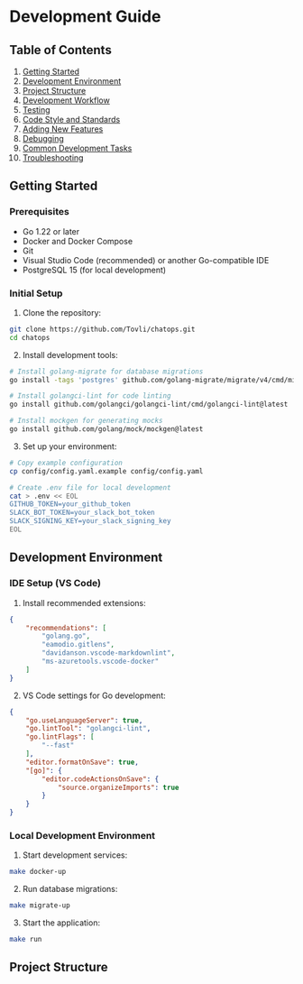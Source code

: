 # Development Guide

## Table of Contents
1. [Getting Started](#getting-started)
2. [Development Environment](#development-environment)
3. [Project Structure](#project-structure)
4. [Development Workflow](#development-workflow)
5. [Testing](#testing)
6. [Code Style and Standards](#code-style-and-standards)
7. [Adding New Features](#adding-new-features)
8. [Debugging](#debugging)
9. [Common Development Tasks](#common-development-tasks)
10. [Troubleshooting](#troubleshooting)

## Getting Started

### Prerequisites
- Go 1.22 or later
- Docker and Docker Compose
- Git
- Visual Studio Code (recommended) or another Go-compatible IDE
- PostgreSQL 15 (for local development)

### Initial Setup

1. Clone the repository:
```bash
git clone https://github.com/Tovli/chatops.git
cd chatops
```

2. Install development tools:
```bash
# Install golang-migrate for database migrations
go install -tags 'postgres' github.com/golang-migrate/migrate/v4/cmd/migrate@latest

# Install golangci-lint for code linting
go install github.com/golangci/golangci-lint/cmd/golangci-lint@latest

# Install mockgen for generating mocks
go install github.com/golang/mock/mockgen@latest
```

3. Set up your environment:
```bash
# Copy example configuration
cp config/config.yaml.example config/config.yaml

# Create .env file for local development
cat > .env << EOL
GITHUB_TOKEN=your_github_token
SLACK_BOT_TOKEN=your_slack_bot_token
SLACK_SIGNING_KEY=your_slack_signing_key
EOL
```

## Development Environment

### IDE Setup (VS Code)

1. Install recommended extensions:
```json
{
    "recommendations": [
        "golang.go",
        "eamodio.gitlens",
        "davidanson.vscode-markdownlint",
        "ms-azuretools.vscode-docker"
    ]
}
```

2. VS Code settings for Go development:
```json
{
    "go.useLanguageServer": true,
    "go.lintTool": "golangci-lint",
    "go.lintFlags": [
        "--fast"
    ],
    "editor.formatOnSave": true,
    "[go]": {
        "editor.codeActionsOnSave": {
            "source.organizeImports": true
        }
    }
}
```

### Local Development Environment

1. Start development services:
```bash
make docker-up
```

2. Run database migrations:
```bash
make migrate-up
```

3. Start the application:
```bash
make run
```

## Project Structure 